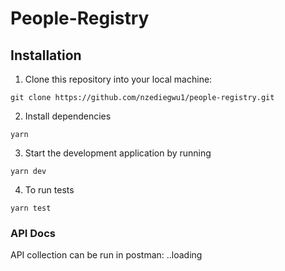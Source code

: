 # People-Registry

## Installation
1. Clone this repository into your local machine:
```
git clone https://github.com/nzediegwu1/people-registry.git
```
2. Install dependencies
```
yarn
```
3. Start the development application by running
```
yarn dev
```
4. To run tests
```
yarn test
```

### API Docs
API collection can be run in postman: ..loading